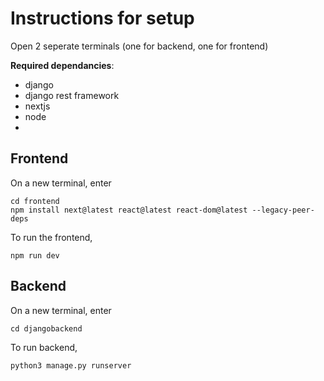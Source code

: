 # Instructions for setup
Open 2 seperate terminals (one for backend, one for frontend)

**Required dependancies**:
- django
- django rest framework
- nextjs
- node
- 
## Frontend
On a new terminal, enter
```
cd frontend
npm install next@latest react@latest react-dom@latest --legacy-peer-deps
```
To run the frontend,
```
npm run dev
```

## Backend
On a new terminal, enter
```
cd djangobackend
```
To run backend,
```
python3 manage.py runserver
```

